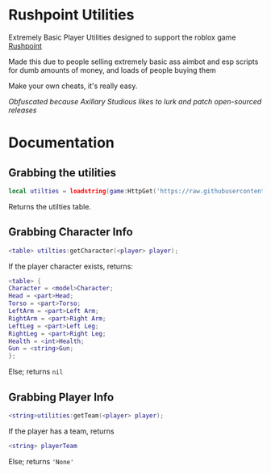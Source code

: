 # Rushpoint Utilities

Extremely Basic Player Utilities designed to support the roblox game [Rushpoint](https://www.roblox.com/games/5993942214/NEW-UPDATE-Rush-Point)

Made this due to people selling extremely basic ass aimbot and esp scripts for dumb amounts of money, and loads of people buying them

Make your own cheats, it's really easy.

*Obfuscated because Axillary Studious likes to lurk and patch open-sourced releases*

# Documentation

## Grabbing the utilities
```lua
local utilties = loadstring(game:HttpGet('https://raw.githubusercontent.com/dragonssk/rushpoint-utilities/main/main.lua'))('github.com/dragonssk dragons#9500');
```
Returns the utilties table.

## Grabbing Character Info
```lua
<table> utilties:getCharacter(<player> player);
```
If the player character exists, returns:
```lua
<table> {
Character = <model>Character;
Head = <part>Head;
Torso = <part>Torso;
LeftArm = <part>Left Arm;
RightArm = <part>Right Arm;
LeftLeg = <part>Left Leg;
RightLeg = <part>Right Leg;
Health = <int>Health;
Gun = <string>Gun;
};
```
Else; returns `nil`

## Grabbing Player Info
```lua
<string>utilities:getTeam(<player> player);
```
If the player has a team, returns
```lua
<string> playerTeam
```
Else; returns `'None'`
